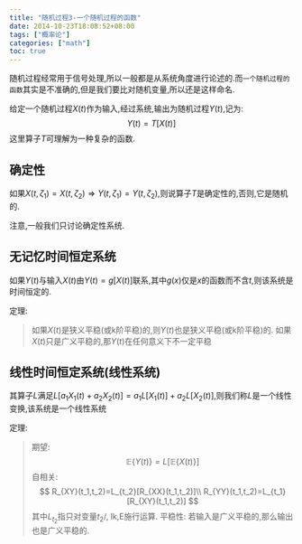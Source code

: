 ```yaml
---
title: "随机过程3-一个随机过程的函数"
date: 2014-10-23T18:08:52+08:00
tags: ["概率论"]
categories: ["math"]
toc: true
---
```


随机过程经常用于信号处理,所以一般都是从系统角度进行论述的.而`一个随机过程的函数`其实是不准确的,但是我们要比对随机变量,所以还是这样命名.

给定一个随机过程$X(t)$作为输入,经过系统,输出为随机过程$Y(t)$,记为:
$$
Y(t)=T[X(t)]
$$
这里算子$T$可理解为一种复杂的函数.

## 确定性
如果$X(t,\zeta_1)=X(t,\zeta_2)\Rightarrow Y(t,\zeta_1)=Y(t,\zeta_2)$,则说算子$T$是确定性的,否则,它是随机的.

注意,一般我们只讨论确定性系统.

## 无记忆时间恒定系统
如果$Y(t)$与输入$X(t)$由$Y(t)=g[X(t)]$联系,其中$g(x)$仅是$x$的函数而不含$t$,则该系统是时间恒定的.

定理:
> 如果$X(t)$是狭义平稳(或k阶平稳)的,则$Y(t)$也是狭义平稳(或k阶平稳)的.
> 如果$X(t)$只是广义平稳的,那$Y(t)$在任何意义下不一定平稳

## 线性时间恒定系统(线性系统)
其算子$L$满足$L[a_1X_1(t)+a_2X_2(t)]=a_1L[X_1(t)]+a_2L[X_2(t)]$,则我们称$L$是一个线性变换,该系统是一个线性系统

定理:
> 期望:
$$
\mathbb E \lbrace Y(t)\rbrace=L[\mathbb E \lbrace X(t) \rbrace ]
$$
> 自相关:
$$
R_{XY}(t_1,t_2)=L_{t_2}[R_{XX}(t_1,t_2)]\\ R_{YY}(t_1,t_2)=L_{t_1}[R_{XY}(t_1,t_2)]
$$
> 其中$L_{t_2}$指只对变量$t_2$/,    lk,E施行运算.
> 平稳性: 若输入是广义平稳的,那么输出也是广义平稳的.